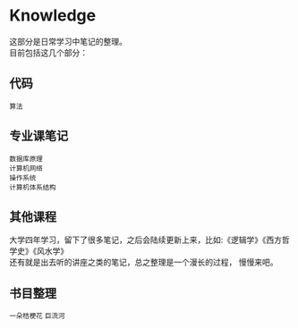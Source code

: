 # Knowledge
这部分是日常学习中笔记的整理。  
目前包括这几个部分：  
## 代码
`算法`  
## 专业课笔记
`数据库原理`  
`计算机网络`  
`操作系统`  
`计算机体系结构`
## 其他课程 
大学四年学习，留下了很多笔记，之后会陆续更新上来，比如:《逻辑学》《西方哲学史》《风水学》  
还有就是出去听的讲座之类的笔记，总之整理是一个漫长的过程， 慢慢来吧。
## 书目整理
`一朵桔梗花`
`巨流河`
